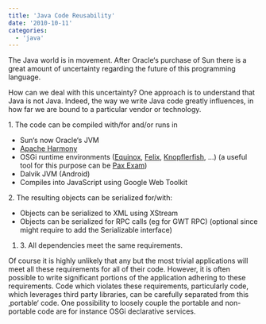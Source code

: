 ```yaml
---
title: 'Java Code Reusability'
date: '2010-10-11'
categories:
  - 'java'
---
```


The Java world is in movement. After Oracle‘s purchase of Sun there is a great amount of uncertainty regarding the future of this programming language.

How can we deal with this uncertainty? One approach is to understand that Java is not Java. Indeed, the way we write Java code greatly influences, in how far we are bound to a particular vendor or technology.

1\. The code can be compiled with/for and/or runs in

- Sun‘s now Oracle‘s JVM
- [Apache Harmony](http://harmony.apache.org/)
- OSGi runtime environments ([Equinox](http://www.eclipse.org/equinox/), [Felix](http://felix.apache.org/site/index.html), [Knopflerfish](http://www.knopflerfish.org/), ...) (a useful tool for this purpose can be [Pax Exam](http://wiki.ops4j.org/display/paxexam/Documentation))
- Dalvik JVM (Android)
- Compiles into JavaScript using Google Web Toolkit

2\. The resulting objects can be serialized for/with:

- Objects can be serialized to XML using XStream
- Objects can be serialized for RPC calls (eg for GWT RPC) (optional since might require to add the Serializable interface)

1. 3\. All dependencies meet the same requirements.

Of course it is highly unlikely that any but the most trivial applications will meet all these requirements for all of their code. However, it is often possible to write significant portions of the application adhering to these requirements. Code which violates these requirements, particularly code, which leverages third party libraries, can be carefully separated from this ‚portable‘ code. One possibility to loosely couple the portable and non-portable code are for instance OSGi declarative services.
